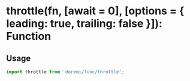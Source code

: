 # throttle(fn, [await = 0], [options = { leading: true, trailing: false }]): Function

## Usage

```js
import throttle from 'doremi/func/throttle';


```
